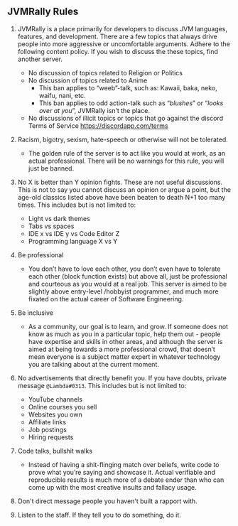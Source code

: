 ## JVMRally Rules

1. JVMRally is a place primarily for developers to discuss JVM languages, features, and development. There are a few topics that always drive people into more aggressive or uncomfortable arguments. Adhere to the following content policy. If you wish to discuss the these topics, find another server.
    - No discussion of topics related to Religion or Politics
    - No discussion of topics related to Anime
        - This ban applies to “weeb”-talk, such as: Kawaii, baka, neko, waifu, nani, etc.
        - This ban applies to odd action-talk such as “*blushes*” or “*looks over at you*”, JVMRally isn’t the place.
    - No discussions of illicit topics or topics that go against the discord Terms of Service https://discordapp.com/terms

2. Racism, bigotry, sexism, hate-speech or otherwise will not be tolerated.
    - The golden rule of the server is to act like you would at work, as an actual professional. There will be no warnings for this rule, you will just be banned.

3. No X is better than Y opinion fights. These are not useful discussions. This is not to say you cannot discuss an opinion or argue a point, but the age-old classics listed above have been beaten to death N+1 too many times. This includes but is not limited to:
    - Light vs dark themes
    - Tabs vs spaces
    - IDE x vs IDE y vs Code Editor Z
    - Programming language X vs Y

4. Be professional
    - You don’t have to love each other, you don’t even have to tolerate each other (block function exists) but above all, just be professional and courteous as you would at a real job. This server is aimed to be slightly above entry-level /hobbyist programmer, and much more fixated on the actual career of Software Engineering.
5. Be inclusive
    - As a community, our goal is to learn, and grow. If someone does not know as much as you in a particular topic, help them out - people have expertise and skills in other areas, and although the server is aimed at being towards a more professional crowd, that doesn’t mean everyone is a subject matter expert in whatever technology you are talking about at the current moment.
6. No advertisements that directly benefit you. If you have doubts, private message `@Lambda#0313`. This includes but is not limited to:
    - YouTube channels
    - Online courses you sell
    - Websites you own
    - Affiliate links
    - Job postings
    - Hiring requests
7. Code talks, bullshit walks
    - Instead of having a shit-flinging match over beliefs, write code to prove what you’re saying and showcase it. Actual verifiable and reproducible results is much more of a debate ender than who can come up with the most creative insults and fallacy usage.
8. Don't direct message people you haven't built a rapport with.
9. Listen to the staff. If they tell you to do something, do it.
